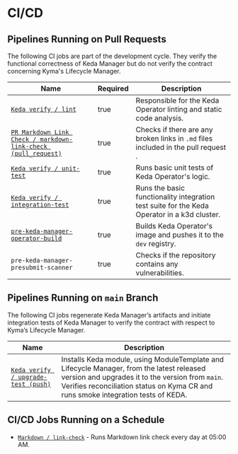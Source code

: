 # CI/CD

## Pipelines Running on Pull Requests

The following CI jobs are part of the development cycle. They verify the functional correctness of Keda Manager but do not verify the contract concerning Kyma's Lifecycle Manager.

| Name | Required | Description |
|------|----------|-------------|
|[`Keda verify / lint`](https://github.com/kyma-project/keda-manager/blob/main/.github/workflows/keda-verify.yml#L19)|true|Responsible for the Keda Operator linting and static code analysis.|
|[`PR Markdown Link Check / markdown-link-check (pull_request)`](https://github.com/kyma-project/keda-manager/blob/main/.github/workflows/pr-markdown-link-check.yaml)|true|Checks if there are any broken links in `.md` files included in the pull request .|
|[`Keda verify / unit-test`](https://github.com/kyma-project/keda-manager/blob/main/.github/workflows/keda-verify.yml#L29)|true|Runs basic unit tests of Keda Operator's logic.|
|[`Keda verify / integration-test`](https://github.com/kyma-project/keda-manager/blob/main/.github/workflows/keda-verify.yml#L38)|true|Runs the basic functionality integration test suite for the Keda Operator in a k3d cluster.|
|[`pre-keda-manager-operator-build`](https://github.com/kyma-project/test-infra/blob/main/templates/data/keda-manager.yaml#L43)|true|Builds Keda Operator's image and pushes it to the `dev` registry.|
|`pre-keda-manager-presubmit-scanner`|true|Checks if the repository contains any vulnerabilities.|

## Pipelines Running on `main` Branch 

The following CI jobs regenerate Keda Manager’s artifacts and initiate integration tests of Keda Manager to verify the contract with respect to Kyma’s Lifecycle Manager.

| Name | Description |
|------|-------------|
|[`Keda verify / upgrade-test (push)`](https://github.com/kyma-project/keda-manager/blob/main/.github/workflows/keda-verify.yml#L58)|Installs Keda module, using ModuleTemplate and Lifecycle Manager, from the latest released version and upgrades it to the version from `main`. Verifies reconciliation status on Kyma CR and runs smoke integration tests of KEDA.|

## CI/CD Jobs Running on a Schedule

- [`Markdown / link-check`](https://github.com/kyma-project/keda-manager/blob/main/.github/workflows/daily-markdown-link-check.yaml) - Runs Markdown link check every day at 05:00 AM.